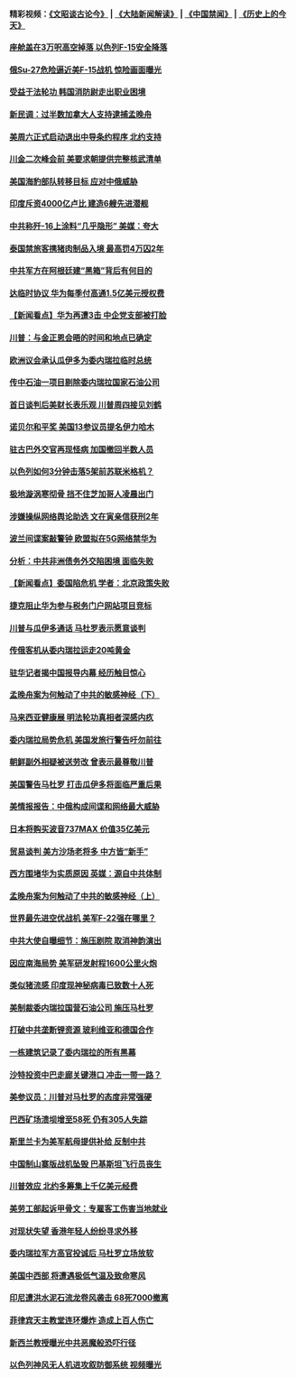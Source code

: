 #### 精彩视频：[《文昭谈古论今》](https://github.com/gfw-breaker/wenzhao) | [《大陆新闻解读》](https://github.com/gfw-breaker/ntdtv-comedy) | [《中国禁闻》](https://github.com/gfw-breaker/ntdtv-news) | [《历史上的今天》](https://github.com/gfw-breaker/today-in-history) 

#### [座舱盖在3万呎高空掉落 以色列F-15安全降落](../pages/nsc418/n11019864.md?t=02021230) 

#### [俄Su-27危险逼近美F-15战机 惊险画面曝光](../pages/nsc418/n11019743.md?t=02021230) 

#### [受益于法轮功 韩国消防尉走出职业困境](../pages/nsc418/n11017411.md?t=02021230) 

#### [新民调：过半数加拿大人支持逮捕孟晚舟](../pages/nsc418/n11018655.md?t=02021230) 

#### [美周六正式启动退出中导条约程序 北约支持](../pages/nsc418/n11018405.md?t=02021230) 

#### [川金二次峰会前 美要求朝提供完整核武清单](../pages/nsc418/n11017962.md?t=02021230) 

#### [美国海豹部队转移目标 应对中俄威胁](../pages/nsc418/n11017801.md?t=02021230) 

#### [印度斥资4000亿卢比 建造6艘先进潜舰](../pages/nsc418/n11017635.md?t=02021230) 

#### [中共称歼-16上涂料“几乎隐形” 美媒：夸大](../pages/nsc418/n11017535.md?t=02021230) 

#### [泰国禁旅客携猪肉制品入境 最高罚4万囚2年](../pages/nsc418/n11016939.md?t=02021230) 

#### [中共军方在阿根廷建“黑箱”背后有何目的](../pages/nsc418/n11016689.md?t=02021230) 

#### [达临时协议 华为每季付高通1.5亿美元授权费](../pages/nsc418/n11016503.md?t=02021230) 

#### [【新闻看点】华为再遭3击 中企党支部被打脸](../pages/nsc418/n11016110.md?t=02021230) 

#### [川普：与金正恩会晤的时间和地点已确定](../pages/nsc418/n11016340.md?t=02021230) 

#### [欧洲议会承认瓜伊多为委内瑞拉临时总统](../pages/nsc418/n11016267.md?t=02021230) 

#### [传中石油一项目剔除委内瑞拉国家石油公司](../pages/nsc418/n11015982.md?t=02021230) 

#### [首日谈判后美财长表乐观 川普周四接见刘鹤](../pages/nsc418/n11015436.md?t=02021230) 

#### [诺贝尔和平奖 美国13参议员提名伊力哈木](../pages/nsc418/n11014742.md?t=02021230) 

#### [驻古巴外交官再现怪病 加国撤回半数人员](../pages/nsc418/n11014810.md?t=02021230) 

#### [以色列如何3分钟击落5架前苏联米格机？](../pages/nsc418/n11014659.md?t=02021230) 

#### [极地漩涡寒彻骨 挡不住芝加哥人凌晨出门](../pages/nsc418/n11014521.md?t=02021230) 

#### [涉嫌操纵网络舆论助选 文在寅亲信获刑2年](../pages/nsc418/n11014174.md?t=02021230) 

#### [波兰间谍案敲警钟 欧盟拟在5G网络禁华为](../pages/nsc418/n11013814.md?t=02021230) 

#### [分析：中共非洲债务外交陷困境 面临失败](../pages/nsc418/n11013731.md?t=02021230) 

#### [【新闻看点】委国陷危机 学者：北京政策失败](../pages/nsc418/n11013287.md?t=02021230) 

#### [捷克阻止华为参与税务门户网站项目竞标](../pages/nsc418/n11013525.md?t=02021230) 

#### [川普与瓜伊多通话 马杜罗表示愿意谈判](../pages/nsc418/n11013353.md?t=02021230) 

#### [传俄客机从委内瑞拉运走20吨黄金](../pages/nsc418/n11013224.md?t=02021230) 

#### [驻华记者揭中国报导内幕 经历触目惊心](../pages/nsc418/n11013118.md?t=02021230) 

#### [孟晚舟案为何触动了中共的敏感神经（下）](../pages/nsc418/n11008903.md?t=02021230) 

#### [马来西亚健康展 明法轮功真相者深感内疚](../pages/nsc418/n11010949.md?t=02021230) 

#### [委内瑞拉局势危机 美国发旅行警告吁勿前往](../pages/nsc418/n11012593.md?t=02021230) 

#### [朝鲜副外相疑被送劳改 曾表示最尊敬川普](../pages/nsc418/n11011872.md?t=02021230) 

#### [美国警告马杜罗 打击瓜伊多将面临严重后果](../pages/nsc418/n11011422.md?t=02021230) 

#### [美情报报告：中俄构成间谍和网络最大威胁](../pages/nsc418/n11011346.md?t=02021230) 

#### [日本将购买波音737MAX 价值35亿美元](../pages/nsc418/n11011238.md?t=02021230) 

#### [贸易谈判 美方沙场老将多 中方皆“新手”](../pages/nsc418/n11010973.md?t=02021230) 

#### [西方围堵华为实质原因 英媒：源自中共体制](../pages/nsc418/n11010190.md?t=02021230) 

#### [孟晚舟案为何触动了中共的敏感神经（上）](../pages/nsc418/n11008466.md?t=02021230) 

#### [世界最先进空优战机 美军F-22强在哪里？](../pages/nsc418/n11010323.md?t=02021230) 

#### [中共大使自曝细节：施压剧院 取消神韵演出](../pages/nsc418/n11008988.md?t=02021230) 

#### [因应南海局势 美军研发射程1600公里火炮](../pages/nsc418/n11010046.md?t=02021230) 

#### [类似猪流感 印度现神秘病毒已致数十人死](../pages/nsc418/n11009797.md?t=02021230) 

#### [美制裁委内瑞拉国营石油公司 施压马杜罗](../pages/nsc418/n11009006.md?t=02021230) 

#### [打破中共垄断锂资源 玻利维亚和德国合作](../pages/nsc418/n11008598.md?t=02021230) 

#### [一栋建筑记录了委内瑞拉的所有黑幕](../pages/nsc418/n11008614.md?t=02021230) 

#### [沙特投资中巴走廊关键港口 冲击一带一路？](../pages/nsc418/n11008620.md?t=02021230) 

#### [美参议员：川普对马杜罗的态度非常强硬](../pages/nsc418/n11008349.md?t=02021230) 

#### [巴西矿场溃坝增至58死 仍有305人失踪](../pages/nsc418/n11007445.md?t=02021230) 

#### [斯里兰卡为美军航母提供补给 反制中共](../pages/nsc418/n11007567.md?t=02021230) 

#### [中国制山寨版战机坠毁 巴基斯坦飞行员丧生](../pages/nsc418/n11007213.md?t=02021230) 

#### [川普效应 北约多筹集上千亿美元经费](../pages/nsc418/n11006307.md?t=02021230) 

#### [美劳工部起诉甲骨文：专雇客工伤害当地就业](../pages/nsc418/n11006396.md?t=02021230) 

#### [对现状失望 香港年轻人纷纷寻求外移](../pages/nsc418/n11006310.md?t=02021230) 

#### [委内瑞拉军方高官投诚后 马杜罗立场放软](../pages/nsc418/n11006068.md?t=02021230) 

#### [美国中西部 将遭遇极低气温及致命寒风](../pages/nsc418/n11006119.md?t=02021230) 

#### [印尼遭洪水泥石流龙卷风袭击 68死7000撤离](../pages/nsc418/n11005923.md?t=02021230) 

#### [菲律宾天主教堂连环爆炸 造成上百人伤亡](../pages/nsc418/n11005733.md?t=02021230) 

#### [新西兰教授曝光中共恶魔般恐吓行径](../pages/nsc418/n11004756.md?t=02021230) 

#### [以色列神风无人机进攻叙防御系统 视频曝光](../pages/nsc418/n11005042.md?t=02021230) 

